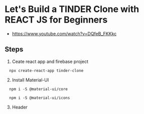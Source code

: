 # Let's Build a TINDER Clone with REACT JS for Beginners
- https://www.youtube.com/watch?v=DQfeB_FKKkc



## Steps
1. Ceate react app and firebase project
```
  npx create-react-app tinder-clone
```

2. Install Material-UI
```
  npm i -S @material-ui/core
  
  npm i -S @material-ui/icons

```

3. Header

